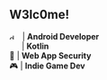 ## W3lc0me!

<img src="https://external-content.duckduckgo.com/iu/?u=https%3A%2F%2Flogolook.net%2Fwp-content%2Fuploads%2F2021%2F07%2FAndroid-Emblem-1536x864.png&f=1&nofb=1&ipt=41bf387d4e78aae34e23a17016e70ca8c2098ef2d786a161ed968fd96328a9cb&ipo=images" alt="description" width="15" height="10">&nbsp; | **Android Developer**  \
<img src="https://external-content.duckduckgo.com/iu/?u=https%3A%2F%2Fraw.githubusercontent.com%2Fgithub%2Fexplore%2F4479d2a2c854198cb00160f8593519c14dc3b905%2Ftopics%2Fkotlin%2Fkotlin.png&f=1&nofb=1&ipt=790d4027e4c2833a9460b33100c20744bb7360e79906538363b989b78988e18a&ipo=images" width="14" height="14">&nbsp; | **Kotlin**  \
🔐 | **Web App Security**  \
🎮 | **Indie Game Dev**  





<!--
> [!NOTE]  
> Highlights information that users should take into account, even when skimming.

> [!TIP]
> Optional information to help a user be more successful.

> [!IMPORTANT]  
> Crucial information necessary for users to succeed.

> [!WARNING]  
> Critical content demanding immediate user attention due to potential risks.

> [!CAUTION]
> Negative potential consequences of an action.
-->
